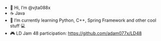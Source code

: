 - 👋 Hi, I’m @vjta088x
- ☕ Java
- 🌱 I’m currently learning Python, C++, Spring Framework and other cool stuff 💻
- 🎮 LD Jam 48 participation: https://github.com/adam077x/LD48
